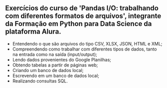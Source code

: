 ## Exercícios do curso de 'Pandas I/O: trabalhando com diferentes formatos de arquivos', integrante da Formação em Python para Data Science da plataforma Alura.

- Entendendo o que são arquivos do tipo CSV, XLSX, JSON, HTML e XML;
- Compreendendo como trabalhar com diferentes tipos de dados, tanto na entrada como na saída (input/output);
- Lendo dados provenientes do Google Planilhas;
- Obtendo tabelas a partir de páginas web;
- Criando um banco de dados local;
- Escrevendo em um banco de dados local;
- Realizando consultas SQL.
